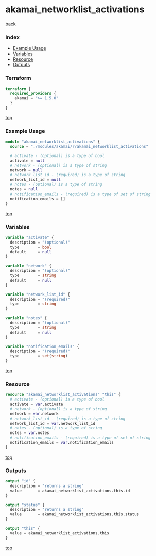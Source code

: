 # akamai_networklist_activations

[back](../akamai.md)

### Index

- [Example Usage](#example-usage)
- [Variables](#variables)
- [Resource](#resource)
- [Outputs](#outputs)

### Terraform

```terraform
terraform {
  required_providers {
    akamai = ">= 1.5.0"
  }
}
```

[top](#index)

### Example Usage

```terraform
module "akamai_networklist_activations" {
  source = "./modules/akamai/r/akamai_networklist_activations"

  # activate - (optional) is a type of bool
  activate = null
  # network - (optional) is a type of string
  network = null
  # network_list_id - (required) is a type of string
  network_list_id = null
  # notes - (optional) is a type of string
  notes = null
  # notification_emails - (required) is a type of set of string
  notification_emails = []
}
```

[top](#index)

### Variables

```terraform
variable "activate" {
  description = "(optional)"
  type        = bool
  default     = null
}

variable "network" {
  description = "(optional)"
  type        = string
  default     = null
}

variable "network_list_id" {
  description = "(required)"
  type        = string
}

variable "notes" {
  description = "(optional)"
  type        = string
  default     = null
}

variable "notification_emails" {
  description = "(required)"
  type        = set(string)
}
```

[top](#index)

### Resource

```terraform
resource "akamai_networklist_activations" "this" {
  # activate - (optional) is a type of bool
  activate = var.activate
  # network - (optional) is a type of string
  network = var.network
  # network_list_id - (required) is a type of string
  network_list_id = var.network_list_id
  # notes - (optional) is a type of string
  notes = var.notes
  # notification_emails - (required) is a type of set of string
  notification_emails = var.notification_emails
}
```

[top](#index)

### Outputs

```terraform
output "id" {
  description = "returns a string"
  value       = akamai_networklist_activations.this.id
}

output "status" {
  description = "returns a string"
  value       = akamai_networklist_activations.this.status
}

output "this" {
  value = akamai_networklist_activations.this
}
```

[top](#index)